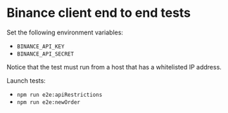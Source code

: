 # Binance client end to end tests

Set the following environment variables:

- `BINANCE_API_KEY`
- `BINANCE_API_SECRET`

Notice that the test must run from a host that has a whitelisted IP address.

Launch tests:

- `npm run e2e:apiRestrictions`
- `npm run e2e:newOrder`
